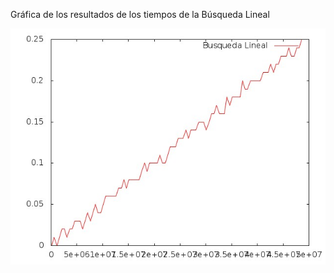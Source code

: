 Gráfica de los resultados de los tiempos de la Búsqueda Lineal



![Con titulo](graficaBusquedaLineal.jpeg "titulo")